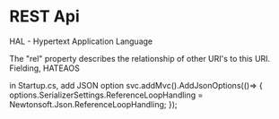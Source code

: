 # REST Api

HAL - Hypertext Application Language

The "rel" property describes the relationship of other URI's to this URI.
Fielding, HATEAOS

in Startup.cs, add JSON option
svc.addMvc().AddJsonOptions(()=>
{
options.SerializerSettings.ReferenceLoopHandling =
Newtonsoft.Json.ReferenceLoopHandling;
});

